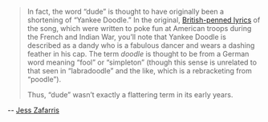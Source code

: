> In fact, the word “dude” is thought to have originally been a shortening of “Yankee Doodle.” In the original, [British-penned lyrics](https://www.mountvernon.org/library/digitalhistory/colonial-music-institute/essays/real-words-to-yankee-doodle/) of the song, which were written to poke fun at American troops during the French and Indian War, you’ll note that Yankee Doodle is described as a dandy who is a fabulous dancer and wears a dashing feather in his cap. The term _doodle_ is thought to be from a German word meaning “fool” or “simpleton” (though this sense is unrelated to that seen in “labradoodle” and the like, which is a rebracketing from “poodle”).
> 
> Thus, “dude” wasn’t exactly a flattering term in its early years.

-- [Jess Zafarris](https://uselessetymology.com/2024/04/22/the-etymology-of-dude/)